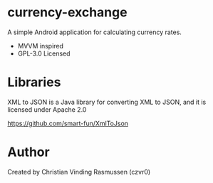 # currency-exchange
A simple Android application for calculating currency rates.
* MVVM inspired
* GPL-3.0 Licensed

# Libraries 
XML to JSON is a Java library for converting XML to JSON, and it is licensed under Apache 2.0 

https://github.com/smart-fun/XmlToJson

# Author 
Created by Christian Vinding Rasmussen (czvr0)
